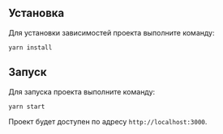 ## Установка

Для установки зависимостей проекта выполните команду:

```
yarn install
```

## Запуск

Для запуска проекта выполните команду:

```
yarn start
```

Проект будет доступен по адресу `http://localhost:3000`.
